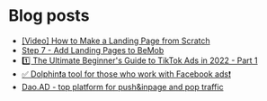 # Blog posts
<!-- BLOG-POST-LIST:START -->
- [[Video] How to Make a Landing Page from Scratch](https://afflift.com/f/threads/video-how-to-make-a-landing-page-from-scratch.7655/)
- [Step 7 - Add Landing Pages to BeMob](https://afflift.com/f/threads/step-7-add-landing-pages-to-bemob.7478/)
- [1️⃣ The Ultimate Beginner&#39;s Guide to TikTok Ads in 2022 - Part 1](https://afflift.com/f/threads/1%EF%B8%8F%E2%83%A3-the-ultimate-beginners-guide-to-tiktok-ads-in-2022-part-1.9893/)
- [✅ Dolphin❗️a tool for those who work with Facebook ads❗️](https://afflift.com/f/threads/%E2%9C%85-dolphin%E2%9D%97%EF%B8%8Fa-tool-for-those-who-work-with-facebook-ads%E2%9D%97%EF%B8%8F.7096/)
- [Dao.AD - top platform for push&amp;inpage and pop traffic](https://afflift.com/f/threads/dao-ad-top-platform-for-push-inpage-and-pop-traffic.5708/)
<!-- BLOG-POST-LIST:END -->
